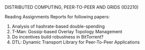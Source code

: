 DISTRIBUTED COMPUTING, PEER-TO-PEER AND GRIDS (ID2210)

Reading Assignments Reports for following papers:
1. Analysis of hashrate-based double-spending
2. T-Man: Gossip-based Overlay Topology Management
3. Do incentives build robustness in BitTorrent?
4. DTL: Dynamic Transport Library for Peer-To-Peer Applications
